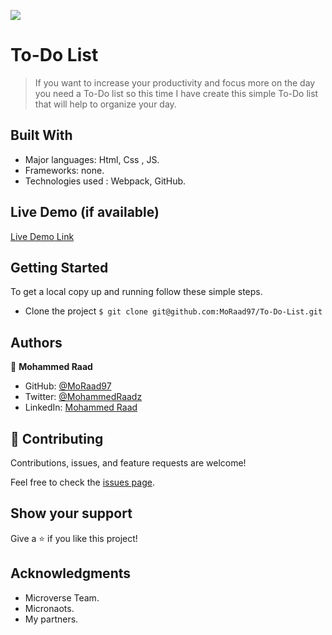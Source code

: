 ![](https://img.shields.io/badge/Microverse-blueviolet)

# To-Do List

> If you want to increase your productivity and focus more on the day you need a To-Do list so this time I have create this simple To-Do list that will help to organize your day.


## Built With

- Major languages: Html, Css , JS.
- Frameworks: none.
- Technologies used : Webpack, GitHub.

## Live Demo (if available)

[Live Demo Link](https://livedemo.com)

## Getting Started

To get a local copy up and running follow these simple steps.

- Clone the project `$ git clone git@github.com:MoRaad97/To-Do-List.git`

## Authors

👤 **Mohammed Raad**

- GitHub: [@MoRaad97](https://github.com/MoRaad97)
- Twitter: [@MohammedRaadz](https://twitter.com/MohammedRaadz)
- LinkedIn: [Mohammed Raad](linkedin.com/in/mohammed-raad-600176210)

## 🤝 Contributing

Contributions, issues, and feature requests are welcome!

Feel free to check the [issues page](../../issues/).

## Show your support

Give a ⭐️ if you like this project!

## Acknowledgments

- Microverse Team.
- Micronaots.
- My partners.

